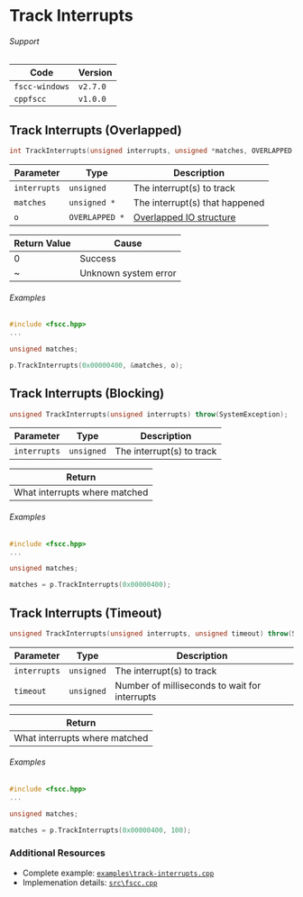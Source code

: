 # Track Interrupts


###### Support
| Code           | Version
| -------------- | --------
| `fscc-windows` | `v2.7.0` 
| `cppfscc`      | `v1.0.0`


## Track Interrupts (Overlapped)
```c++
int TrackInterrupts(unsigned interrupts, unsigned *matches, OVERLAPPED *o) throw();

```

| Parameter    | Type           | Description
| ------------ | -------------- | -----------------------
| `interrupts` | `unsigned`     | The interrupt(s) to track
| `matches`    | `unsigned *`   | The interrupt(s) that happened
| `o`          | `OVERLAPPED *` | [Overlapped IO structure](http://msdn.microsoft.com/en-us/library/windows/desktop/ms686358.aspx)

| Return Value | Cause
| ------------ | ------------------------------------------------------------------
| 0            | Success
| ~            | Unknown system error

###### Examples
```c++
#include <fscc.hpp>
...

unsigned matches;

p.TrackInterrupts(0x00000400, &matches, o);
```

## Track Interrupts (Blocking)
```c++
unsigned TrackInterrupts(unsigned interrupts) throw(SystemException);
```

| Parameter    | Type       | Description
| ------------ | ---------- | -----------------------
| `interrupts` | `unsigned` | The interrupt(s) to track

| Return
| ---------------------------
| What interrupts where matched


###### Examples
```c++
#include <fscc.hpp>
...

unsigned matches;

matches = p.TrackInterrupts(0x00000400);
```


## Track Interrupts (Timeout)
```c++
unsigned TrackInterrupts(unsigned interrupts, unsigned timeout) throw(SystemException);
```

| Parameter    | Type       | Description
| ------------ | ---------- | -----------------------
| `interrupts` | `unsigned` | The interrupt(s) to track
| `timeout`    | `unsigned` | Number of milliseconds to wait for interrupts

| Return
| ---------------------------
| What interrupts where matched


###### Examples
```c++
#include <fscc.hpp>
...

unsigned matches;

matches = p.TrackInterrupts(0x00000400, 100);
```


### Additional Resources
- Complete example: [`examples\track-interrupts.cpp`](https://github.com/commtech/cppfscc/blob/master/examples/track-interrupts.cpp)
- Implemenation details: [`src\fscc.cpp`](https://github.com/commtech/cppfscc/blob/master/src/fscc.cpp)
